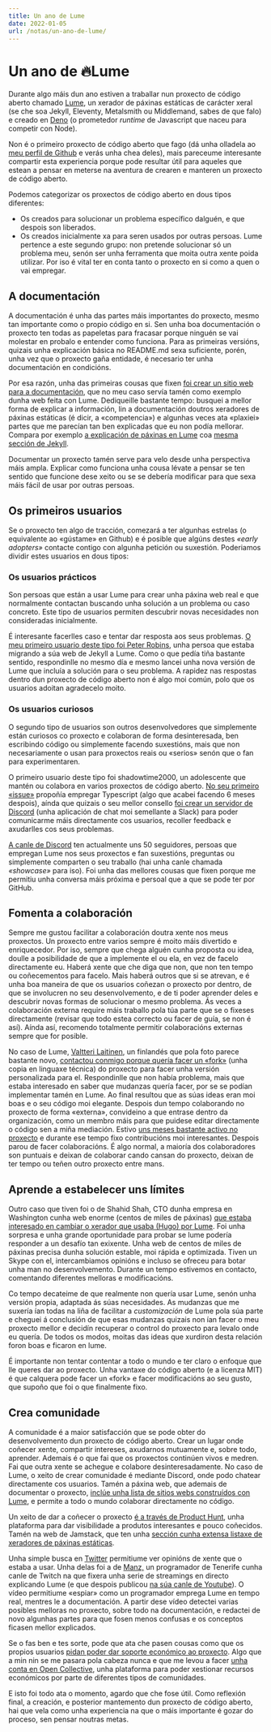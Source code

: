 ```yaml
---
title: Un ano de Lume
date: 2022-01-05
url: /notas/un-ano-de-lume/
---
```


# Un ano de 🔥Lume

Durante algo máis dun ano estiven a traballar nun proxecto de código aberto chamado [Lume](https://lumeland.github.io/), un xerador de páxinas estáticas de carácter xeral (se che soa Jekyll, Eleventy, Metalsmith ou Middlemand, sabes de que falo) e creado en [Deno](https://deno.land/) (o prometedor *runtime* de Javascript que naceu para competir con Node).

Non é o primeiro proxecto de código aberto que fago (dá unha olladela ao [meu perfil de Github](https://github.com/oscarotero) e verás unha chea deles), mais pareceume interesante compartir esta experiencia porque pode resultar útil para aqueles que estean a pensar en meterse na aventura de crearen e manteren un proxecto de código aberto.

Podemos categorizar os proxectos de código aberto en dous tipos diferentes:

- Os creados para solucionar un problema específico dalguén, e que despois son liberados.
- Os creados inicialmente xa para seren usados por outras persoas. Lume pertence a este segundo grupo: non pretende solucionar só un problema meu, senón ser unha ferramenta que moita outra xente poida utilizar. Por iso é vital ter en conta tanto o proxecto en si como a quen o vai empregar.

## A documentación

A documentación é unha das partes máis importantes do proxecto, mesmo tan importante como o propio código en si. Sen unha boa documentación o proxecto ten todas as papeletas para fracasar porque ninguén se vai molestar en probalo e entender como funciona. Para as primeiras versións, quizais unha explicación básica no README.md sexa suficiente, porén, unha vez que o proxecto gaña entidade, é necesario ter unha documentación en condicións.

Por esa razón, unha das primeiras cousas que fixen [foi crear un sitio web para a documentación](https://lumeland.github.io/), que no meu caso servía tamén como exemplo dunha web feita con Lume. Dediqueille bastante tempo: busquei a mellor forma de explicar a información, lin a documentación doutros xeradores de páxinas estáticas (é dicir, a «competencia») e algunhas veces ata «plaxiei» partes que me parecían tan ben explicadas que eu non podía mellorar. Compara por exemplo [a explicación de páxinas en Lume](https://lumeland.github.io/creating-pages/page-files/) coa [mesma sección de Jekyll](https://jekyllrb.com/docs/pages/).

Documentar un proxecto tamén serve para velo desde unha perspectiva máis ampla. Explicar como funciona unha cousa lévate a pensar se ten sentido que funcione dese xeito ou se se debería modificar para que sexa máis fácil de usar por outras persoas.

## Os primeiros usuarios

Se o proxecto ten algo de tracción, comezará a ter algunhas estrelas (o equivalente ao «gústame» en Github) e é posible que algúns destes *«early adopters»* contacte contigo con algunha petición ou suxestión. Poderiamos dividir estes usuarios en dous tipos:

### Os usuarios prácticos

Son persoas que están a usar Lume para crear unha páxina web real e que normalmente contactan buscando unha solución a un problema ou caso concreto. Este tipo de usuarios permiten descubrir novas necesidades non consideradas inicialmente.

É interesante facerlles caso e tentar dar resposta aos seus problemas. [O meu primeiro usuario deste tipo foi Peter Robins](https://github.com/lumeland/lume/issues/1), unha persoa que estaba migrando a súa web de Jekyll a Lume. Como o que pedía tiña bastante sentido, respondinlle no mesmo día e mesmo lancei unha nova versión de Lume que incluía a solución para o seu problema. A rapidez nas respostas dentro dun proxecto de código aberto non é algo moi común, polo que os usuarios adoitan agradecelo moito.

### Os usuarios curiosos

O segundo tipo de usuarios son outros desenvolvedores que simplemente están curiosos co proxecto e colaboran de forma desinteresada, ben escribindo código ou simplemente facendo suxestións, mais que non necesariamente o usan para proxectos reais ou «serios» senón que o fan para experimentaren. 

O primeiro usuario deste tipo foi shadowtime2000, un adolescente que mantén ou colabora en varios proxectos de código aberto. [No seu primeiro «issue»](https://github.com/lumeland/lume/issues/12) propoñía empregar Typescript (algo que acabei facendo 6 meses despois), aínda que quizais o seu mellor consello [foi crear un servidor de Discord](https://github.com/lumeland/lume/discussions/24) (unha aplicación de chat moi semellante a Slack) para poder comunicarme máis directamente cos usuarios, recoller feedback e axudarlles cos seus problemas.

[A canle de Discord](https://discord.gg/YbTmpACHWB) ten actualmente uns 50 seguidores, persoas que empregan Lume nos seus proxectos e fan suxestións, preguntas ou simplemente comparten o seu traballo (hai unha canle chamada *«showcase»* para iso). Foi unha das mellores cousas que fixen porque me permitiu unha conversa máis próxima e persoal que a que se pode ter por GitHub.

## Fomenta a colaboración

Sempre me gustou facilitar a colaboración doutra xente nos meus proxectos. Un proxecto entre varios sempre é moito máis divertido e enriquecedor. Por iso, sempre que chega alguén cunha proposta ou idea, doulle a posibilidade de que a implemente el ou ela, en vez de facelo directamente eu. Haberá xente que che diga que non, que non ten tempo ou coñecementos para facelo. Mais haberá outros que si se atrevan, e é unha boa maneira de que os usuarios coñezan o proxecto por dentro, de que se involucren no seu desenvolvemento, e de ti poder aprender deles e descubrir novas formas de solucionar o mesmo problema. Ás veces a colaboración externa require máis traballo pola túa parte que se o fixeses directamente (revisar que todo estea correcto ou facer de guía, se non é así). Aínda así, recomendo totalmente permitir colaboracións externas sempre que for posible.

No caso de Lume, [Valtteri Laitinen](https://github.com/valtlai), un finlandés que pola foto parece bastante novo, [contactou conmigo porque quería facer un «fork»](https://github.com/lumeland/lumeland.github.io/issues/14) (unha copia en linguaxe técnica) do proxecto para facer unha versión personalizada para el. Respondinlle que non había problema, mais que estaba interesado en saber que mudanzas quería facer, por se se podían implementar tamén en Lume. Ao final resultou que as súas ideas eran moi boas e o seu código moi elegante. Despois dun tempo colaborando no proxecto de forma «externa», convideino a que entrase dentro da organización, como un membro máis para que puidese editar directamente o código sen a miña mediación. Estivo [uns meses bastante activo no proxecto](https://github.com/lumeland/lume/graphs/contributors) e durante ese tempo fixo contribucións moi interesantes. Despois parou de facer colaboracións. É algo normal, a maioría dos colaboradores son puntuais e deixan de colaborar cando cansan do proxecto, deixan de ter tempo ou teñen outro proxecto entre mans.

## Aprende a estabelecer uns límites

Outro caso que tiven foi o de Shahid Shah, CTO dunha empresa en Washington cunha web enorme (centos de miles de páxinas) [que estaba interesado en cambiar o xerador que usaba (Hugo) por Lume](https://github.com/lumeland/lume/discussions/99). Foi unha sorpresa e unha grande oportunidade para probar se lume podería responder a un desafío tan exixente. Unha web de centos de miles de páxinas precisa dunha solución estable, moi rápida e optimizada. Tiven un Skype con el, intercambiamos opinións e incluso se ofreceu para botar unha man no desenvolvemento. Durante un tempo estivemos en contacto, comentando diferentes melloras e modificacións. 

Co tempo decateime de que realmente non quería usar Lume, senón unha versión propia, adaptada ás súas necesidades. As mudanzas que me suxería ían todas na liña de facilitar a *customización* de Lume pola súa parte e cheguei á conclusión de que esas mudanzas quizais non ían facer o meu proxecto mellor e decidín recuperar o control do proxecto para levalo onde eu quería. De todos os modos, moitas das ideas que xurdiron desta relación foron boas e ficaron en lume.

É importante non tentar contentar a todo o mundo e ter claro o enfoque que lle queres dar ao proxecto. Unha vantaxe do código aberto (e a licenza MIT) é que calquera pode facer un «fork» e facer modificacións ao seu gusto, que supoño que foi o que finalmente fixo.

## Crea comunidade

A comunidade é a maior satisfacción que se pode obter do desenvolvemento dun proxecto de código aberto. Crear un lugar onde coñecer xente, compartir intereses, axudarnos mutuamente e, sobre todo, aprender. Ademais é o que fai que os proxectos continúen vivos e medren. Fai que outra xente se achegue e colabore desinteresadamente. No caso de Lume, o xeito de crear comunidade é mediante Discord, onde podo chatear directamente cos usuarios. Tamén a páxina web, que ademais de documentar o proxecto, [inclúe unha lista de sitios webs construídos con Lume](https://lumeland.github.io/getting-started/examples/), e permite a todo o mundo colaborar directamente no código.

Un xeito de dar a coñecer o proxecto [é a través de Product Hunt](https://www.producthunt.com/posts/lume-2), unha plataforma para dar visibilidade a produtos interesantes e pouco coñecidos. Tamén na web de Jamstack, que ten unha [sección cunha extensa listaxe de xeradores de páxinas estáticas](https://jamstack.org/generators/).

Unha simple busca en [Twitter](https://twitter.com/search?q=lume%20deno&src=typed_query&f=live) permitiume ver opinións de xente que o estaba a usar. Unha delas foi a de [Manz,](https://manz.dev/) un programador de Tenerife cunha canle de Twitch na que fixera unha serie de streamings en directo explicando Lume (e que despois publicou [na súa canle de Youtube](https://www.youtube.com/watch?v=4YtxRK8oHAU)). O vídeo permitiume «espiar» como un programador emprega Lume en tempo real, mentres le a documentación. A partir dese vídeo detectei varias posibles melloras no proxecto, sobre todo na documentación, e redactei de novo algunhas partes para que fosen menos confusas e os conceptos ficasen mellor explicados.

Se o fas ben e tes sorte, pode que ata che pasen cousas como que os propios usuarios [pidan poder dar soporte económico ao proxecto](https://github.com/lumeland/lume/discussions/154). Algo que a min nin se me pasara pola cabeza nunca e que me levou a facer [unha conta en Open Collective](https://opencollective.com/lume), unha plataforma para poder xestionar recursos económicos por parte de diferentes tipos de comunidades.

E isto foi todo ata o momento, agardo que che fose útil. Como reflexión final, a creación, e posterior mantemento dun proxecto de código aberto, hai que vela como unha experiencia na que o máis importante é gozar do proceso, sen pensar noutras metas.
